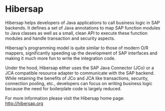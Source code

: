Hibersap
========

Hibersap helps developers of Java applications to call business logic in SAP backends. It defines a set of Java annotations to map SAP function modules to Java classes as well as a small, clean API to execute these function modules and handle transaction and security aspects.

Hibersap's programming model is quite similar to those of modern O/R mappers, significantly speeding up the development of SAP interfaces and making it much more fun to write the integration code.

Under the hood, Hibersap either uses the SAP Java Connector (JCo) or a JCA compatible resource adapter to communicate with the SAP backend. While retaining the benefits of JCo and JCA like transactions, security, connection pooling, etc., developers can focus on writing business logic because the need for boilerplate code is largely reduced.

For more information please visit the Hibersap home page: http://hibersap.org

